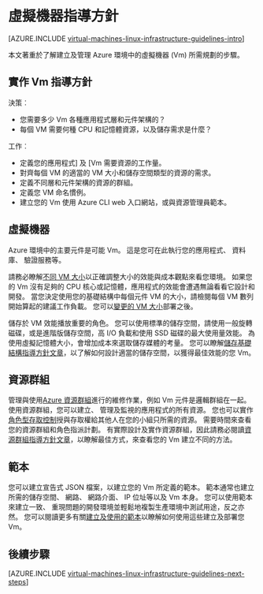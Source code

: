 <properties
    pageTitle="Linux 虛擬機器指導方針 |Microsoft Azure"
    description="瞭解如何將 Azure 部署 Linux 虛擬機器重要的設計及實作方針"
    documentationCenter=""
    services="virtual-machines-linux"
    authors="iainfoulds"
    manager="timlt"
    editor=""
    tags="azure-resource-manager"/>

<tags
    ms.service="virtual-machines-linux"
    ms.workload="infrastructure-services"
    ms.tgt_pltfrm="vm-linux"
    ms.devlang="na"
    ms.topic="article"
    ms.date="09/08/2016"
    ms.author="iainfou"/>

# <a name="virtual-machines-guidelines"></a>虛擬機器指導方針

[AZURE.INCLUDE [virtual-machines-linux-infrastructure-guidelines-intro](../../includes/virtual-machines-linux-infrastructure-guidelines-intro.md)] 

本文著重於了解建立及管理 Azure 環境中的虛擬機器 (Vm) 所需規劃的步驟。

## <a name="implementation-guidelines-for-vms"></a>實作 Vm 指導方針
決策︰

- 您需要多少 Vm 各種應用程式層和元件架構的？
- 每個 VM 需要何種 CPU 和記憶體資源，以及儲存需求是什麼？

工作︰

- 定義您的應用程式] 及 [Vm 需要資源的工作量。
- 對齊每個 VM 的適當的 VM 大小和儲存空間類型的資源的需求。
- 定義不同層和元件架構的資源的群組。
- 定義您 VM 命名慣例。
- 建立您的 Vm 使用 Azure CLI web 入口網站，或與資源管理員範本。

## <a name="virtual-machines"></a>虛擬機器

Azure 環境中的主要元件是可能 Vm。 這是您可在此執行您的應用程式、 資料庫、 驗證服務等。

請務必瞭解[不同 VM 大小](virtual-machines-linux-sizes.md)以正確調整大小的效能與成本觀點來看您環境。 如果您的 Vm 沒有足夠的 CPU 核心或記憶體，應用程式的效能會遭遇無論看看它設計和開發。 當您決定使用您的基礎結構中每個元件 VM 的大小，請檢閱每個 VM 數列開始算起的建議工作負載。 您可以[變更的 VM 大小](virtual-machines-linux-change-vm-size.md)部署之後。

儲存於 VM 效能播放重要的角色。 您可以使用標準的儲存空間，請使用一般旋轉磁碟，或是進階版儲存空間，高 I/O 負載和使用 SSD 磁碟的最大使用量效能。 為使用虛擬記憶體大小，會增加成本來選取儲存媒體的考量。 您可以瞭解[儲存基礎結構指導方針文章](virtual-machines-linux-infrastructure-storage-solutions-guidelines.md)，以了解如何設計適當的儲存空間，以獲得最佳效能的您 Vm。


## <a name="resource-groups"></a>資源群組
管理與使用[Azure 資源群組](../azure-resource-manager/resource-group-overview.md)進行的維修作業，例如 Vm 元件是邏輯群組在一起。 使用資源群組，您可以建立、 管理及監視的應用程式的所有資源。 您也可以實作[角色型存取控制](../active-directory/role-based-access-control-what-is.md)授與存取權給其他人在您的小組只所需的資源。 需要時間來查看您的資源群組和角色指派計劃。 有實際設計及實作資源群組，因此請務必閱讀[資源群組指導方針文章](virtual-machines-linux-infrastructure-resource-groups-guidelines.md)，以瞭解最佳方式，來查看您的 Vm 建立不同的方法。


## <a name="templates"></a>範本 
您可以建立宣告式 JSON 檔案，以建立您的 Vm 所定義的範本。 範本通常也建立所需的儲存空間、 網路、 網路介面、 IP 位址等以及 Vm 本身。 您可以使用範本來建立一致、 重現問題的開發環境並輕鬆地複製生產環境中測試用途，反之亦然。 您可以閱讀更多有關[建立及使用的範本](../azure-resource-manager/resource-group-overview.md#template-deployment)以瞭解如何使用這些建立及部署您 Vm。


## <a name="next-steps"></a>後續步驟
[AZURE.INCLUDE [virtual-machines-linux-infrastructure-guidelines-next-steps](../../includes/virtual-machines-linux-infrastructure-guidelines-next-steps.md)] 